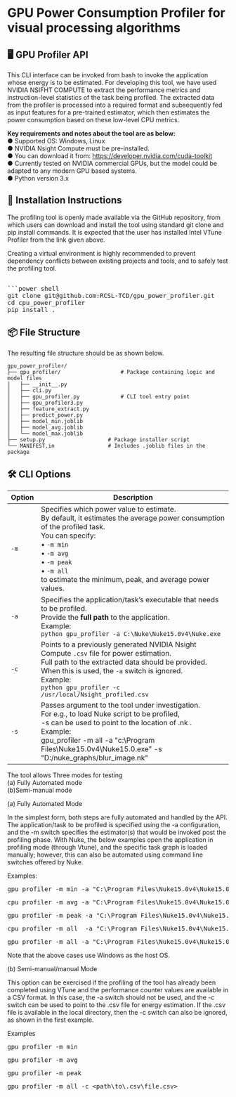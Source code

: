 # GPU Power Consumption Profiler for visual processing algorithms

## 🖥️ GPU Profiler API

This CLI interface can be invoked from bash to invoke the application whose energy is to be estimated. For developing this tool, we have used NVIDIA NSIFHT COMPUTE  to extract the performance metrics and instruction-level statistics of the task being profiled. The extracted data from the profiler is processed into a required format and subsequently fed as input features for a pre-trained estimator, which then estimates the power consumption based on these low-level CPU metrics.

**Key requirements and notes about the tool are as below:** <br>
● Supported OS: Windows, Linux <br>
● NVIDIA Nsight Compute must be pre-installed. <br>
● You can download it from: https://developer.nvidia.com/cuda-toolkit <br>
● Currently tested on NVIDIA commercial GPUs, but the model could be adapted to any modern GPU based systems. <br>
● Python version 3.x




 ## 💾 Installation  Instructions

The profiling tool is openly made available via the GitHub repository, from which users can download and install the tool using standard git clone and pip install commands. It is expected that the user has installed Intel VTune Profiler from the link given above. 

Creating a virtual environment is highly recommended to prevent dependency conflicts between existing projects and tools, and to safely test the profiling tool. 


<pre> 
```power shell
git clone git@github.com:RCSL-TCD/gpu_power_profiler.git
cd cpu_power_profiler
pip install . 
</pre>




## 📦 File Structure

The resulting file structure should be as shown below.

```
gpu_power_profiler/
├── gpu_profiler/                   # Package containing logic and model files
│   ├── __init__.py
│   ├── cli.py    
│   ├── gpu_profiler.py             # CLI tool entry point
│   ├── gpu_profiler3.py
│   ├── feature_extract.py
│   ├── predict_power.py
│   ├── model_min.joblib
│   ├── model_avg.joblib
│   └── model_max.joblib 
├── setup.py                    # Package installer script
└── MANIFEST.in                 # Includes .joblib files in the package
```


## 🛠️ CLI Options



| Option | Description |
|--------|-------------|
| `-m`   | Specifies which power value to estimate. <br> By default, it estimates the average power consumption of the profiled task. <br>You can specify:<br>• `-m min`<br>• `-m avg`<br>• `-m peak`<br>• `-m all`<br>to estimate the minimum, peak, and average power values. |
| `-a`   | Specifies the application/task’s executable that needs to be profiled.<br>  Provide the **full path** to the application.<br> Example:<br>`python gpu_profiler -a C:\Nuke\Nuke15.0v4\Nuke.exe` |
| `-c`   | Points to a previously generated NVIDIA Nsight Compute `.csv` file for power estimation. <br> Full path to the extracted data should be provided.<br> When this is used, the `-a` switch is ignored.<br>Example:<br>`python gpu_profiler -c /usr/local/Nsight_profiled.csv` |
| `-s`   | Passes argument to the tool under investigation.<br> For e.g., to load Nuke script to be profiled,<br> -s can be used to point to the location of .nk . <br> Example:<br>gpu_profiler -m all -a "c:\Program Files\Nuke15.0v4\Nuke15.0.exe"  -s  "D:/nuke_graphs/blur_image.nk" |










</pre>

The tool allows Three modes for testing <br>
(a) Fully Automated mode <br>
(b)Semi-manual mode <br>

(a) Fully Automated Mode

In the simplest form, both steps are fully automated and handled by the API. The application/task to be profiled is specified using the -a configuration, and the -m switch specifies the estimator(s) that would be invoked post the profiling phase. With Nuke, the below examples open the application in profiling mode (through Vtune), and the specific task graph is loaded manually; however, this can also be automated using command line switches offered by Nuke. <br>

Examples:  

<pre>
gpu_profiler -m min -a "C:\Program Files\Nuke15.0v4\Nuke15.0.exe"   
</pre>

<pre>
cpu_profiler -m avg -a "C:\Program Files\Nuke15.0v4\Nuke15.0.exe"   
</pre>

<pre>
gpu_profiler -m peak -a "C:\Program Files\Nuke15.0v4\Nuke15.0.exe" 
</pre>

<pre>
cpu_profiler -m all  -a "C:\Program Files\Nuke15.0v4\Nuke15.0.exe" 
</pre>

<pre>
gpu_profiler -m all -a "C:\Program Files\Nuke15.0v4\Nuke15.0.exe"  -s  "D:/nuke_graphs/blur_image.nk"
</pre>

Note that the above cases use Windows as the host OS. 

(b) Semi-manual/manual Mode

This option can be exercised if the profiling of the tool has already been completed using VTune and the performance counter values are available in a CSV format. In this case, the -a switch should not be used, and the -c switch can be used to point to the .csv file for energy estimation. If the .csv file is available in the local directory, then the -c switch can also be ignored, as shown in the first example. 

Examples
<pre>
gpu_profiler -m min  
</pre>

<pre>
gpu_profiler -m avg  
</pre>

<pre>
gpu_profiler -m peak
</pre>

<pre>
gpu_profiler -m all -c &lt;path\to\.csv\file.csv&gt;
</pre>













